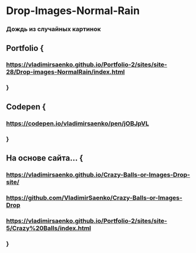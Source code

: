 # Drop-Images-Normal-Rain
 
### Дождь из случайных картинок

## Portfolio {

### https://vladimirsaenko.github.io/Portfolio-2/sites/site-28/Drop-images-NormalRain/index.html

### }

## Codepen {

### https://codepen.io/vladimirsaenko/pen/jOBJpVL

### }

## На основе сайта... {

### https://vladimirsaenko.github.io/Crazy-Balls-or-Images-Drop-site/ 

### https://github.com/VladimirSaenko/Crazy-Balls-or-Images-Drop

### https://vladimirsaenko.github.io/Portfolio-2/sites/site-5/Crazy%20Balls/index.html

### }
